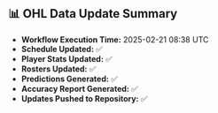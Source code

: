 ## 📊 OHL Data Update Summary
- **Workflow Execution Time:** 2025-02-21 08:38 UTC
- **Schedule Updated:** ✅
- **Player Stats Updated:** ✅
- **Rosters Updated:** ✅
- **Predictions Generated:** ✅
- **Accuracy Report Generated:** ✅
- **Updates Pushed to Repository:** ✅
